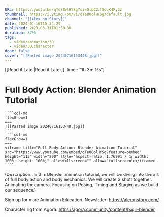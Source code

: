 ```yaml
---
URL: https://youtu.be/qTe80olHYSg?si=GlbC2cfSdqK4Fy2z
thumbnail: https://i.ytimg.com/vi/qTe80olHYSg/default.jpg
channel: "[[Alex on Story]]"
date: 2024-07-16T15:34:29
published: 2023-03-31T01:50:38
duration: 3796
tags:
  - video/animation/3D
  - video/3D/character
done: false
cover: "[[Pasted image 20240716153448.jpg]]"
---
```

[[Read it Later|Read it Later]] [time:: "1h 3m 16s"]
# Full Body Action: Blender Animation Tutorial
`````col
````col-md
flexGrow=1
===
![[Pasted image 20240716153448.jpg]]
````
````col-md
flexGrow=1
===
<iframe title="Full Body Action: Blender Animation Tutorial" src="https://www.youtube.com/embed/qTe80olHYSg?feature=oembed" height="113" width="200" style="aspect-ratio: 1.76991 / 1; width: 100%; height: 100%;" allowfullscreen="" allow="fullscreen"></iframe>
````
`````
(Description:: In this Blender animation tutorial, we will be diving into the art of full body action and body mechanics. We will create 3 shots together. Animating the camera. Focusing on Posing, Timing and Staging as we build our sequence.)

Sign up for more Animation Education. Newsletter: https://alexonstory.com/

Character rig from Agora: https://agora.community/content/baqir-blender